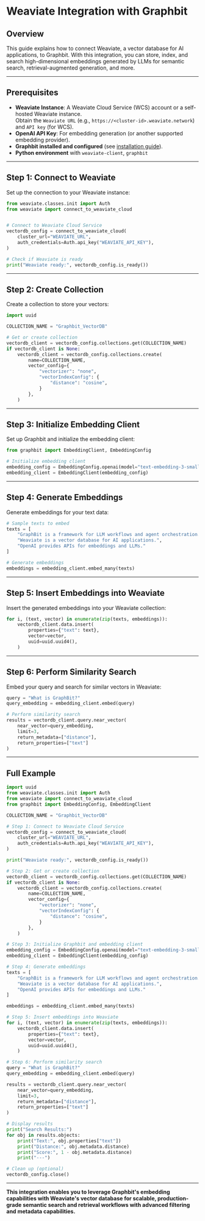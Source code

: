 # Weaviate Integration with Graphbit

## Overview

This guide explains how to connect Weaviate, a vector database for AI applications, to Graphbit. With this integration, you can store, index, and search high-dimensional embeddings generated by LLMs for semantic search, retrieval-augmented generation, and more.

---

## Prerequisites

- **Weaviate Instance**: A Weaviate Cloud Service (WCS) account or a self-hosted Weaviate instance.  
    Obtain the `Weaviate URL` (e.g., `https://<cluster-id>.weaviate.network`) and `API key` (for WCS).
- **OpenAI API Key**: For embedding generation (or another supported embedding provider).
- **Graphbit installed and configured** (see [installation guide](../getting-started/installation.md)).
- **Python environment** with `weaviate-client`, `graphbit`

---

## Step 1: Connect to Weaviate

Set up the connection to your Weaviate instance:

```python
from weaviate.classes.init import Auth
from weaviate import connect_to_weaviate_cloud


# Connect to Weaviate Cloud Service
vectordb_config = connect_to_weaviate_cloud(
    cluster_url="WEAVIATE_URL",
    auth_credentials=Auth.api_key("WEAVIATE_API_KEY"),
)

# Check if Weaviate is ready
print("Weaviate ready:", vectordb_config.is_ready())
```

---

## Step 2: Create Collection

Create a collection to store your vectors:

```python
import uuid

COLLECTION_NAME = "Graphbit_VectorDB"

# Get or create collection
vectordb_client = vectordb_config.collections.get(COLLECTION_NAME)
if vectordb_client is None:
    vectordb_client = vectordb_config.collections.create(
        name=COLLECTION_NAME,
        vector_config={
            "vectorizer": "none",
            "vectorIndexConfig": {
                "distance": "cosine",
            }
        },
    )
```

---

## Step 3: Initialize Embedding Client

Set up Graphbit and initialize the embedding client:

```python
from graphbit import EmbeddingClient, EmbeddingConfig

# Initialize embedding client
embedding_config = EmbeddingConfig.openai(model="text-embedding-3-small", api_key="OPENAI_API_KEY")
embedding_client = EmbeddingClient(embedding_config)
```

---

## Step 4: Generate Embeddings

Generate embeddings for your text data:

```python
# Sample texts to embed
texts = [
    "GraphBit is a framework for LLM workflows and agent orchestration.",
    "Weaviate is a vector database for AI applications.",
    "OpenAI provides APIs for embeddings and LLMs."
]

# Generate embeddings
embeddings = embedding_client.embed_many(texts)
```

---

## Step 5: Insert Embeddings into Weaviate

Insert the generated embeddings into your Weaviate collection:

```python
for i, (text, vector) in enumerate(zip(texts, embeddings)):
    vectordb_client.data.insert(
        properties={"text": text},
        vector=vector,
        uuid=uuid.uuid4(),
    )
```

---

## Step 6: Perform Similarity Search

Embed your query and search for similar vectors in Weaviate:

```python
query = "What is GraphBit?"
query_embedding = embedding_client.embed(query)

# Perform similarity search
results = vectordb_client.query.near_vector(
    near_vector=query_embedding,
    limit=3,
    return_metadata=["distance"],
    return_properties=["text"]
)
```

---

## Full Example

```python
import uuid
from weaviate.classes.init import Auth
from weaviate import connect_to_weaviate_cloud
from graphbit import EmbeddingConfig, EmbeddingClient

COLLECTION_NAME = "Graphbit_VectorDB"

# Step 1: Connect to Weaviate Cloud Service
vectordb_config = connect_to_weaviate_cloud(
    cluster_url="WEAVIATE_URL",
    auth_credentials=Auth.api_key("WEAVIATE_API_KEY"),
)

print("Weaviate ready:", vectordb_config.is_ready())

# Step 2: Get or create collection
vectordb_client = vectordb_config.collections.get(COLLECTION_NAME)
if vectordb_client is None:
    vectordb_client = vectordb_config.collections.create(
        name=COLLECTION_NAME,
        vector_config={
            "vectorizer": "none",
            "vectorIndexConfig": {
                "distance": "cosine",
            }
        },
    )

# Step 3: Initialize Graphbit and embedding client
embedding_config = EmbeddingConfig.openai(model="text-embedding-3-small", api_key="OPENAI_API_KEY")
embedding_client = EmbeddingClient(embedding_config)

# Step 4: Generate embeddings
texts = [
    "GraphBit is a framework for LLM workflows and agent orchestration.",
    "Weaviate is a vector database for AI applications.",
    "OpenAI provides APIs for embeddings and LLMs."
]

embeddings = embedding_client.embed_many(texts)

# Step 5: Insert embeddings into Weaviate
for i, (text, vector) in enumerate(zip(texts, embeddings)):
    vectordb_client.data.insert(
        properties={"text": text},
        vector=vector,
        uuid=uuid.uuid4(),
    )

# Step 6: Perform similarity search
query = "What is GraphBit?"
query_embedding = embedding_client.embed(query)

results = vectordb_client.query.near_vector(
    near_vector=query_embedding,
    limit=3,
    return_metadata=["distance"],
    return_properties=["text"]
)

# Display results
print("Search Results:")
for obj in results.objects:
    print("Text:", obj.properties["text"])
    print("Distance:", obj.metadata.distance)
    print("Score:", 1 - obj.metadata.distance)
    print("---")

# Clean up (optional)
vectordb_config.close()
```

---

**This integration enables you to leverage Graphbit's embedding capabilities with Weaviate's vector database for scalable, production-grade semantic search and retrieval workflows with advanced filtering and metadata capabilities.** 
